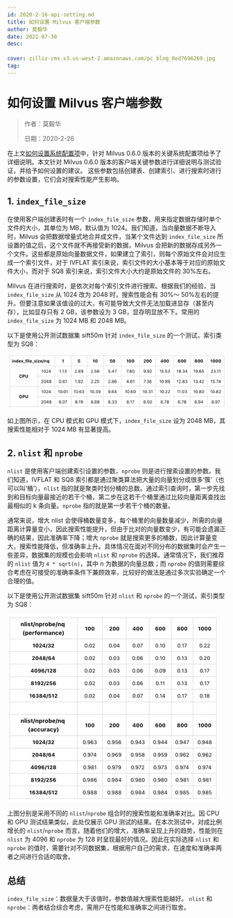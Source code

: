 ```yaml
---
id: 2020-2-16-api-setting.md
title: 如何设置 Milvus 客户端参数
author: 莫毅华
date: 2021-07-30
desc:

cover: zilliz-cms.s3.us-west-2.amazonaws.com/pc_blog_8ed7696269.jpg
tag:
---
```


# 如何设置 Milvus 客户端参数

> 作者：莫毅华
>
> 日期：2020-2-26

在上文[如何设置系统配置项](2020-2-19-milvus-config.md)中，针对 Milvus 0.6.0 版本的关键系统配置项给予了详细说明。本文针对 Milvus 0.6.0 版本的客户端关键参数进行详细说明与测试验证，并给予如何设置的建议。
这些参数包括创建表、创建索引、进行搜索时进行的参数设置，它们会对搜索性能产生影响。

## 1. `index_file_size`

在使用客户端创建表时有一个 `index_file_size` 参数，用来指定数据存储时单个文件的大小，其单位为 MB，默认值为 1024。我们知道，当向量数据不断导入时，Milvus 会把数据增量式地合并成文件，当某个文件达到 `index_file_size` 所设置的值之后，这个文件就不再接受新的数据，Milvus 会把新的数据存成另外一个文件。这些都是原始向量数据文件，如果建立了索引，则每个原始文件会对应生成一个索引文件，对于 IVFLAT 索引来说，索引文件的大小基本等于对应的原始文件大小，而对于 SQ8 索引来说，索引文件大小大约是原始文件的 30%左右。

Milvus 在进行搜索时，是依次对每个索引文件进行搜索。根据我们的经验，当 `index_file_size` 从 1024 改为 2048 时，搜索性能会有 30%～ 50%左右的提升。但要注意如果该值设的过大，有可能导致大文件无法加载进显存（甚至内存），比如显存只有 2 GB，该参数设为 3 GB，显存明显放不下。常用的 `index_file_size` 为 1024 MB 和 2048 MB。

以下是使用公开测试数据集 sift50m 针对 `index_file_size` 的一个测试，索引类型为 SQ8：

![image1](../assets/blog_api_set_01.png)

如上图所示，在 CPU 模式和 GPU 模式下，`index_file_size` 设为 2048 MB，其搜索性能相对于 1024 MB 有显著提高。

## 2. `nlist` 和 `nprobe`

`nlist` 是使用客户端创建索引设置的参数，`nprobe` 则是进行搜索设置的参数。我们知道，IVFLAT 和 SQ8 索引都是通过聚类算法把大量的向量划分成很多‘簇’（也可以叫‘桶’），`nlist` 指的就是聚类时划分桶的总数。通过索引查询时，第一步先找到和目标向量最接近的若干个桶，第二步在这若干个桶里通过比较向量距离查找出最相似的 k 条向量。`nprobe` 指的就是第一步若干个桶的数量。

通常来说，增大 nlist 会使得桶数量变多，每个桶里的向量数量减少，所需的向量距离计算量变小，因此搜索性能提升，但由于比对的向量数变少，有可能会遗漏正确的结果，因此准确率下降；增大 `nprobe` 就是搜索更多的桶数，因此计算量变大，搜索性能降低，但准确率上升。具体情况在面对不同分布的数据集时会产生一些差异，数据集的规模也会影响 `nlist` 和 `nprobe` 的选择。通常情况下，我们推荐的 `nlist` 值为 `4 * sqrt(n)`，其中 n 为数据的向量总数；而 `nprobe` 的值则需要综合考虑在可接受的准确率条件下兼顾效率，比较好的做法是通过多次实验确定一个合理的值。

以下是使用公开测试数据集 sift50m 针对 `nlist` 和 `nprobe` 的一个测试，索引类型为 SQ8：

![image2](../assets/blog_api_set_02.png)

上图分别是采用不同的 `nlist`/`nprobe` 组合时的搜索性能和准确率对比。因 CPU 和 GPU 测试结果类似，此处仅展示 GPU 测试的结果。在本次测试中，对成比例增长的 `nlist`/`nprobe` 而言，随着他们的增大，准确率呈现上升的趋势，性能则在 `nlist` 为 4096 和 `nprobe` 为 128 时呈现最好的情况。因此在实际选择 `nlist` 和 `nprobe` 的值时，需要针对不同数据集，根据用户自己的需求，在速度和准确率两者之间进行合适的取舍。

## 总结

`index_file_size`：数据量大于该值时，参数值越大搜索性能越好。
`nlist` 和 `nprobe`：两者结合综合考虑，需用户在性能和准确率之间进行取舍。
